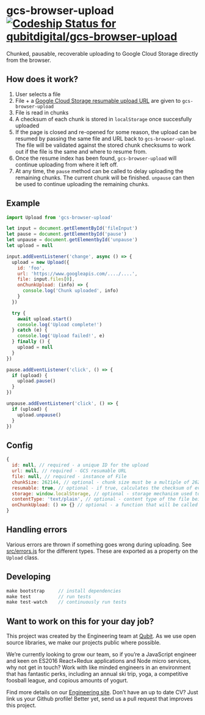 # gcs-browser-upload [ ![Codeship Status for qubitdigital/gcs-browser-upload](https://codeship.com/projects/cc1d14a0-d19a-0133-39c4-66c9b913d1be/status?branch=master)](https://codeship.com/projects/141578)

Chunked, pausable, recoverable uploading to Google Cloud Storage directly from the browser.


## How does it work?

1. User selects a file
1. File + a [Google Cloud Storage resumable upload URL](https://cloud.google.com/storage/docs/json_api/v1/how-tos/upload#resumable) are given to `gcs-browser-upload`
1. File is read in chunks
1. A checksum of each chunk is stored in `localStorage` once succesfully uploaded
1. If the page is closed and re-opened for some reason, the upload can be resumed by passing the same file and URL back to `gcs-browser-upload`. The file will be validated against the stored chunk checksums to work out if the file is the same and where to resume from.
1. Once the resume index has been found, `gcs-browser-upload` will continue uploading from where it left off.
1. At any time, the `pause` method can be called to delay uploading the remaining chunks. The current chunk will be finished. `unpause` can then be used to continue uploading the remaining chunks.


## Example

```js
import Upload from 'gcs-browser-upload'

let input = document.getElementById('fileInput')
let pause = document.getElementbyId('pause')
let unpause = document.getElementbyId('unpause')
let upload = null

input.addEventListener('change', async () => {
  upload = new Upload({
    id: 'foo',
    url: 'https://www.googleapis.com/..../....',
    file: input.files[0],
    onChunkUpload: (info) => {
      console.log('Chunk uploaded', info)
    }
  })

  try {
    await upload.start()
    console.log('Upload complete!')
  } catch (e) {
    console.log('Upload failed!', e)
  } finally () {
    upload = null
  }
})

pause.addEventListener('click', () => {
  if (upload) {
    upload.pause()
  }
})

unpause.addEventListener('click', () => {
  if (upload) {
    upload.unpause()
  }
})
```


## Config

```js
{
  id: null, // required - a unique ID for the upload 
  url: null, // required - GCS resumable URL
  file: null, // required - instance of File
  chunkSize: 262144, // optional - chunk size must be a multiple of 262144
  resumable: true, // optional - if true, calculates the checksum of every chunk which allows to resume upload after refreshing tab. May lead to browser crash with bigger files.
  storage: window.localStorage, // optional - storage mechanism used to persist chunk meta data
  contentType: 'text/plain', // optional - content type of the file being uploaded
  onChunkUpload: () => {} // optional - a function that will be called with progress information
}
```


## Handling errors

Various errors are thrown if something goes wrong during uploading. See [src/errors.js](https://github.com/qubitdigital/gcs-browser-upload/blob/master/src/errors.js) for the different types. These are exported as a property on the `Upload` class.


## Developing

```js
make bootstrap     // install dependencies
make test          // run tests
make test-watch    // continuously run tests
```


## Want to work on this for your day job?

This project was created by the Engineering team at [Qubit](http://www.qubit.com). As we use open source libraries, we make our projects public where possible.

We’re currently looking to grow our team, so if you’re a JavaScript engineer and keen on ES2016 React+Redux applications and Node micro services, why not get in touch? Work with like minded engineers in an environment that has fantastic perks, including an annual ski trip, yoga, a competitive foosball league, and copious amounts of yogurt.

Find more details on our [Engineering site](https://eng.qubit.com). Don’t have an up to date CV? Just link us your Github profile! Better yet, send us a pull request that improves this project.